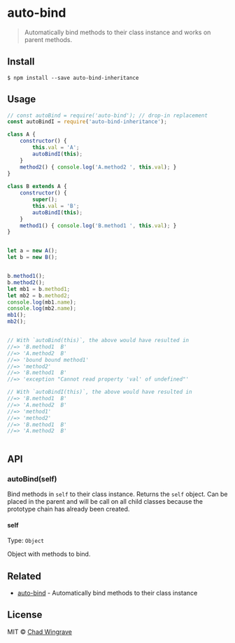 # auto-bind 

> Automatically bind methods to their class instance and works on parent methods.


## Install

```
$ npm install --save auto-bind-inheritance
```


## Usage

```js
// const autoBind = require('auto-bind'); // drop-in replacement
const autoBindI = require('auto-bind-inheritance');

class A {
	constructor() {
		this.val = 'A';
		autoBindI(this);
	}
	method2() { console.log('A.method2 ', this.val); }
}
  
class B extends A {
	constructor() {
		super();
		this.val = 'B';
		autoBindI(this);
	}
	method1() { console.log('B.method1 ', this.val); }
}


let a = new A();
let b = new B();


b.method1();
b.method2();
let mb1 = b.method1;
let mb2 = b.method2;
console.log(mb1.name);
console.log(mb2.name);
mb1();
mb2();


// With `autoBind(this)`, the above would have resulted in
//=> 'B.method1  B'
//=> 'A.method2  B'
//=> 'bound bound method1'
//=> 'method2'
//=> 'B.method1  B'
//=> 'exception "Cannot read property 'val' of undefined"'

// With `autoBindI(this)`, the above would have resulted in
//=> 'B.method1  B'
//=> 'A.method2  B'
//=> 'method1'
//=> 'method2'
//=> 'B.method1  B'
//=> 'A.method2  B'



```


## API

### autoBind(self)

Bind methods in `self` to their class instance. Returns the `self` object. Can be placed in the parent and will be call on all child classes because the prototype chain has already been created.

#### self

Type: `Object`

Object with methods to bind.


## Related

- [auto-bind](https://github.com/sindresorhus/auto-bind) - Automatically bind methods to their class instance


## License

MIT © [Chad Wingrave](https://github.com/cwingrav)
